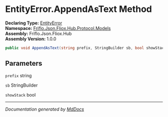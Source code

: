 ﻿<!--  
  <auto-generated>   
    The contents of this file were generated by a tool.  
    Changes to this file may be list if the file is regenerated  
  </auto-generated>   
-->

# EntityError.AppendAsText Method

**Declaring Type:** [EntityError](../index.md)  
**Namespace:** [Friflo.Json.Fliox.Hub.Protocol.Models](../../index.md)  
**Assembly:** Friflo.Json.Fliox.Hub  
**Assembly Version:** 1.0.0

```csharp
public void AppendAsText(string prefix, StringBuilder sb, bool showStack);
```

## Parameters

`prefix`  string

`sb`  StringBuilder

`showStack`  bool

___

*Documentation generated by [MdDocs](https://github.com/ap0llo/mddocs)*
